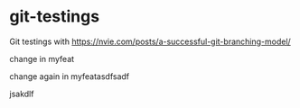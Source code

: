 # git-testings
Git testings with https://nvie.com/posts/a-successful-git-branching-model/

change in myfeat

change again in myfeatasdfsadf

jsakdlf